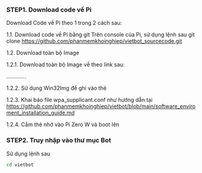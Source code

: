 
### STEP1. Download code về Pi 

Download Code về Pi theo 1 trong 2 cách sau:

1.1. Download code về Pi bằng git
Trên console của Pi, sử dụng lệnh sau
git clone https://github.com/phanmemkhoinghiep/vietbot_sourcecode.git

1.2. Download toàn bộ Image

1.2.1. Download toàn bộ Image về theo link sau:

.............

1.2.2. Sử dụng Win32Img để ghi vào thẻ

1.2.3. Khai báo file wpa_supplicant.conf như hướng dẫn tại https://github.com/phanmemkhoinghiep/vietbot/blob/main/software_enviroment_installation_guide.md

1.2.4. Cắm thẻ nhớ vào Pi Zero W và boot lên

### STEP2.  Truy nhập vào thư mục Bot

Sử dụng lệnh sau

```sh
cd vietbot
```
